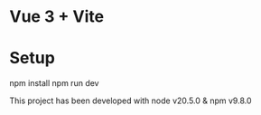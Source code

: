 # Vue 3 + Vite


# Setup
npm install
npm run dev

This project has been developed with node v20.5.0 & npm v9.8.0
